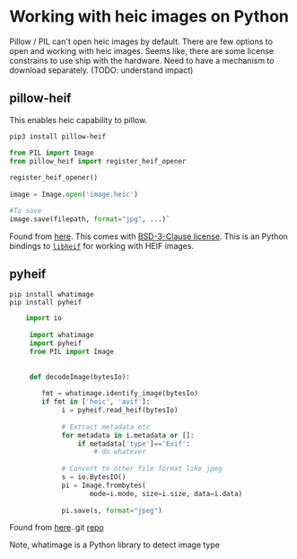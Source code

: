 # Working with heic images on Python

Pillow / PIL can't open heic images by default. There are few options to open and working with heic images. Seems like, there are some license constrains to use ship with the hardware. Need to have a mechanism to download separately. (TODO: understand impact)
##     pillow-heif
This enables heic capability to pillow.
```bash
pip3 install pillow-heif
```
```python
from PIL import Image
from pillow_heif import register_heif_opener
    
register_heif_opener()
    
image = Image.open('image.heic')

#To save
image.save(filepath, format="jpg", ...)`
```
Found from [here](https://stackoverflow.com/a/69988418/8036094). This comes with [BSD-3-Clause license](https://github.com/bigcat88/pillow_heif/blob/master/LICENSE.txt). This is an Python bindings to  [`libheif`](https://github.com/strukturag/libheif) for working with HEIF images.

## pyheif
```base
pip install whatimage
pip install pyheif
```
```python
    import io
    
     import whatimage
     import pyheif
     from PIL import Image
    
    
     def decodeImage(bytesIo):
    
        fmt = whatimage.identify_image(bytesIo)
        if fmt in ['heic', 'avif']:
             i = pyheif.read_heif(bytesIo)
    
             # Extract metadata etc
             for metadata in i.metadata or []:
                 if metadata['type']=='Exif':
                     # do whatever
            
             # Convert to other file format like jpeg
             s = io.BytesIO()
             pi = Image.frombytes(
                    mode=i.mode, size=i.size, data=i.data)
    
             pi.save(s, format="jpeg")
```
Found from [here](https://stackoverflow.com/a/56946294/8036094). git [repo](https://github.com/carsales/pyheif)

Note, whatimage is a Python library to detect image type
